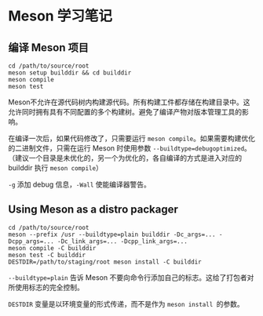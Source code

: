 # Meson 学习笔记

## 编译 Meson 项目

```shell
cd /path/to/source/root
meson setup builddir && cd builddir
meson compile
meson test
```

Meson不允许在源代码树内构建源代码。所有构建工件都存储在构建目录中。这允许同时拥有具有不同配置的多个构建树。避免了编译产物对版本管理工具的影响。

在编译一次后，如果代码修改了，只需要运行 `meson compile`。如果需要构建优化的二进制文件，只需在运行 Meson 时使用参数 `--buildtype=debugoptimized`。（建议一个目录是未优化的，另一个为优化的，各自编译的方式是进入对应的 builddir 执行 `meson compile`）

`-g` 添加 debug 信息，`-Wall` 使能编译器警告。

## Using Meson as a distro packager

```shell
cd /path/to/source/root
meson --prefix /usr --buildtype=plain builddir -Dc_args=... -Dcpp_args=... -Dc_link_args=... -Dcpp_link_args=...
meson compile -C builddir
meson test -C builddir
DESTDIR=/path/to/staging/root meson install -C builddir
```

`--buildtype=plain` 告诉 Meson 不要向命令行添加自己的标志。这给了打包者对所使用标志的完全控制。

`DESTDIR` 变量是以环境变量的形式传递，而不是作为 `meson install `的参数。



